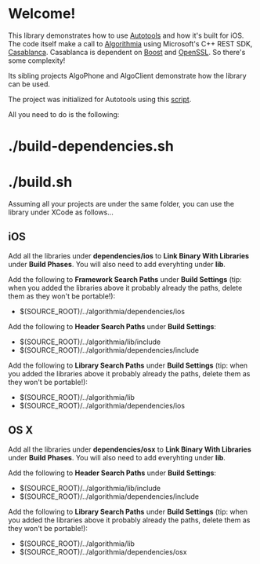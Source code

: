 # Welcome!

This library demonstrates how to use [Autotools](https://www.lrde.epita.fr/~adl/autotools.html) and how it's built for iOS. The code itself make a call to [Algorithmia](https://algorithmia.com/) using Microsoft's C++ REST SDK, [Casablanca](https://casablanca.codeplex.com/). Casablanca is dependent on [Boost](http://www.boost.org/) and [OpenSSL](https://www.openssl.org/). So there's some complexity!

Its sibling projects AlgoPhone and AlgoClient demonstrate how the library can be used.

The project was initialized for Autotools using this [script](https://gist.github.com/p15martin/30ca4669d8bb7c3947f7).

All you need to do is the following:

# ./build-dependencies.sh
# ./build.sh

Assuming all your projects are under the same folder, you can use the library under XCode as follows...

## iOS

Add all the libraries under **dependencies/ios** to **Link Binary With Libraries** under **Build Phases**. You will also need to add everyhting under **lib**.

Add the following to **Framework Search Paths** under **Build Settings** (tip: when you added the libraries above it probably already the paths, delete them as they won't be portable!):

* $(SOURCE_ROOT)/../algorithmia/dependencies/ios

Add the following to **Header Search Paths** under **Build Settings**:

* $(SOURCE_ROOT)/../algorithmia/lib/include
* $(SOURCE_ROOT)/../algorithmia/dependencies/include

Add the following to **Library Search Paths** under **Build Settings** (tip: when you added the libraries above it probably already the paths, delete them as they won't be portable!):

* $(SOURCE_ROOT)/../algorithmia/lib
* $(SOURCE_ROOT)/../algorithmia/dependencies/ios

## OS X

Add all the libraries under **dependencies/osx** to **Link Binary With Libraries** under **Build Phases**. You will also need to add everyhting under **lib**.

Add the following to **Header Search Paths** under **Build Settings**:

* $(SOURCE_ROOT)/../algorithmia/lib/include
* $(SOURCE_ROOT)/../algorithmia/dependencies/include

Add the following to **Library Search Paths** under **Build Settings** (tip: when you added the libraries above it probably already the paths, delete them as they won't be portable!):

* $(SOURCE_ROOT)/../algorithmia/lib
* $(SOURCE_ROOT)/../algorithmia/dependencies/osx
